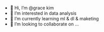 - 👋 Hi, I’m @grace kim
- 👀 I’m interested in data analysis
- 🌱 I’m currently learning ml & dl & maketing
- 💞️ I’m looking to collaborate on ...


<!---
grace0070/grace0070 is a ✨ special ✨ repository because its `README.md` (this file) appears on your GitHub profile.
You can click the Preview link to take a look at your changes.
--->
